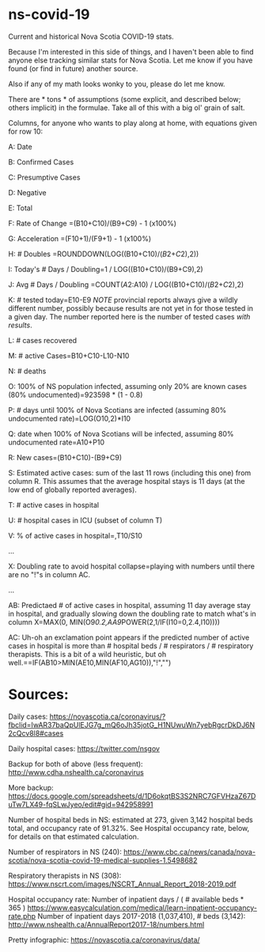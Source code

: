 # ns-covid-19
Current and historical Nova Scotia COVID-19 stats.

Because I'm interested in this side of things, and I haven't been able to find anyone else tracking similar stats for Nova Scotia.  Let me know if you have found (or find in future) another source.

Also if any of my math looks wonky to you, please do let me know.

There are * tons * of assumptions (some explicit, and described below; others implicit) in the formulae.  Take all of this with a big ol' grain of salt.

Columns, for anyone who wants to play along at home, with equations given for row 10:

A: Date

B: Confirmed Cases

C: Presumptive Cases

D: Negative

E: Total

F: Rate of Change =(B10+C10)/(B9+C9) - 1 (x100%)

G: Acceleration =(F10+1)/(F9+1) - 1 (x100%)

H: # Doubles =ROUNDDOWN(LOG((B10+C10)/($B$2+$C$2),2))

I: Today's # Days / Doubling=1 / LOG((B10+C10)/(B9+C9),2)

J: Avg # Days / Doubling =COUNT($A$2:A10) / LOG((B10+C10)/($B$2+$C$2),2)

K: # tested today=E10-E9 *NOTE* provincial reports always give a wildly different number, possibly because results are not yet in for those tested in a given day.  The number reported here is the number of tested cases *with results*.

L: # cases recovered

M: # active Cases=B10+C10-L10-N10

N: # deaths

O: 100% of NS population infected, assuming only 20% are known cases (80% undocumented)=923598 * (1 - 0.8)

P: # days until 100% of Nova Scotians are infected (assuming 80% undocumented rate)=LOG(O10,2)*I10

Q: date when 100% of Nova Scotians will be infected, assuming 80% undocumented rate=A10+P10

R: New cases=(B10+C10)-(B9+C9)

S: Estimated active cases: sum of the last 11 rows (including this one) from column R.  This assumes that the average hospital stays is 11 days (at the low end of globally reported averages).

T: # active cases in hospital

U: # hospital cases in ICU (subset of column T)

V: % of active cases in hospital=,T10/S10

...

X: Doubling rate to avoid hospital collapse=playing with numbers until there are no "!"s in column AC.

...

AB: Predictaed # of active cases in hospital, assuming 11 day average stay in hospital, and gradually slowing down the doubling rate to match what's in column X=MAX(0, MIN(O9*0.2,AA9*POWER(2,1/IF(I10=0,2.4,I10))))

AC: Uh-oh an exclamation point appears if the predicted number of active cases in hospital is more than # hospital beds / # respirators / # respiratory therapists.  This is a bit of a wild heuristic, but oh well.==IF(AB10>MIN(AE10,MIN(AF10,AG10)),"!","")


# Sources:

Daily cases: https://novascotia.ca/coronavirus/?fbclid=IwAR37baQpUlEJG7g_mQ6oJh35jotG_H1NUwuWn7yebRgcrDkDJ6N2cQcv8l8#cases

Daily hospital cases: https://twitter.com/nsgov

Backup for both of above (less frequent): http://www.cdha.nshealth.ca/coronavirus

More backup: https://docs.google.com/spreadsheets/d/1D6okqtBS3S2NRC7GFVHzaZ67DuTw7LX49-fqSLwJyeo/edit#gid=942958991

Number of hospital beds in NS: estimated at 273, given 3,142 hospital beds total, and occupancy rate of 91.32%.  See Hospital occupancy rate, below, for details on that estimated calculation.

Number of respirators in NS (240): https://www.cbc.ca/news/canada/nova-scotia/nova-scotia-covid-19-medical-supplies-1.5498682

Respiratory therapists in NS (308): https://www.nscrt.com/images/NSCRT_Annual_Report_2018-2019.pdf

Hospital occupancy rate:
Number of inpatient days / ( # available beds * 365 ) https://www.easycalculation.com/medical/learn-inpatient-occupancy-rate.php
Number of inpatient days 2017-2018 (1,037,410), # beds (3,142): http://www.nshealth.ca/AnnualReport2017-18/numbers.html

Pretty infographic: https://novascotia.ca/coronavirus/data/
